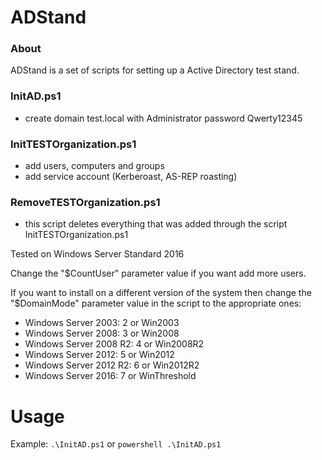 # ADStand

### About

ADStand is a set of scripts for setting up a Active Directory test stand.

### InitAD.ps1 
- create domain test.local with Administrator password Qwerty12345
	
### InitTESTOrganization.ps1
- add users, computers and groups
- add service account (Kerberoast, AS-REP roasting)

### RemoveTESTOrganization.ps1
- this script deletes everything that was added through the script InitTESTOrganization.ps1

Tested on Windows Server Standard 2016

Change the "$CountUser" parameter value if you want add more users.

If you want to install on a different version of the system then change the "$DomainMode" parameter value in the script to the appropriate ones:
- Windows Server 2003: 2 or Win2003
- Windows Server 2008: 3 or Win2008
- Windows Server 2008 R2: 4 or Win2008R2
- Windows Server 2012: 5 or Win2012
- Windows Server 2012 R2: 6 or Win2012R2
- Windows Server 2016: 7 or WinThreshold

# Usage

Example: `.\InitAD.ps1` or `powershell .\InitAD.ps1`
